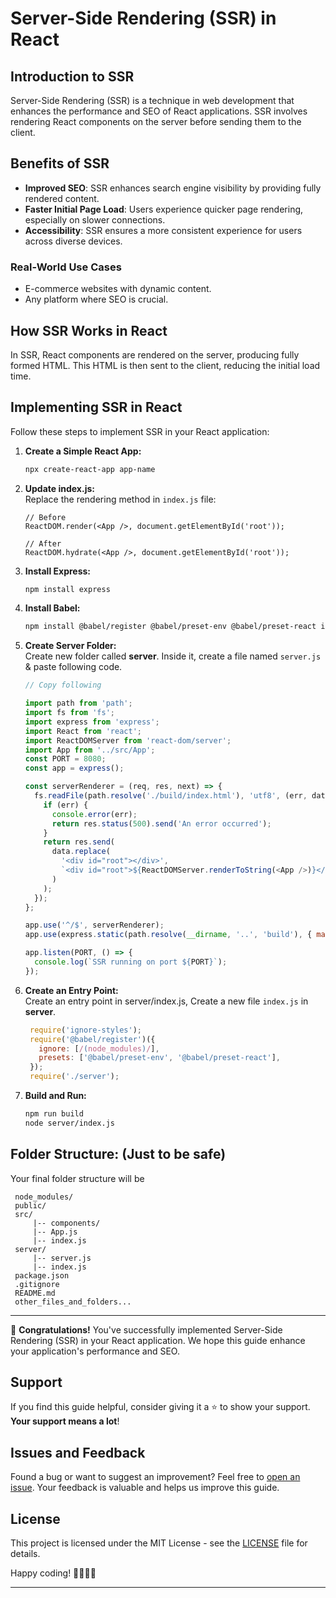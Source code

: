 # Server-Side Rendering (SSR) in React

## Introduction to SSR

Server-Side Rendering (SSR) is a technique in web development that enhances the performance and SEO of React applications. SSR involves rendering React components on the server before sending them to the client.

## Benefits of SSR

- **Improved SEO**: SSR enhances search engine visibility by providing fully rendered content.
- **Faster Initial Page Load**: Users experience quicker page rendering, especially on slower connections.
- **Accessibility**: SSR ensures a more consistent experience for users across diverse devices.

### Real-World Use Cases

- E-commerce websites with dynamic content.
- Any platform where SEO is crucial.

## How SSR Works in React

In SSR, React components are rendered on the server, producing fully formed HTML. This HTML is then sent to the client, reducing the initial load time. 

## Implementing SSR in React

Follow these steps to implement SSR in your React application:

1. **Create a Simple React App:**

   ```bash
   npx create-react-app app-name
   ```
2. **Update index.js:**\
Replace the rendering method in `index.js` file:

    ```
    // Before
    ReactDOM.render(<App />, document.getElementById('root'));

    // After
    ReactDOM.hydrate(<App />, document.getElementById('root'));
    ```
1. **Install Express:**

   ```bash
   npm install express
   ```
2. **Install Babel:**

   ```bash
   npm install @babel/register @babel/preset-env @babel/preset-react ignore-styles
   ```
3. **Create Server Folder:**\
Create new folder called **server**. Inside it, create a file named `server.js` & paste following code.

    ```server/server.js
    // Copy following
    
    import path from 'path';
    import fs from 'fs';
    import express from 'express';
    import React from 'react';
    import ReactDOMServer from 'react-dom/server';
    import App from '../src/App';
    const PORT = 8080;
    const app = express();

    const serverRenderer = (req, res, next) => {
      fs.readFile(path.resolve('./build/index.html'), 'utf8', (err, data) => {
        if (err) {
          console.error(err);
          return res.status(500).send('An error occurred');
        }
        return res.send(
          data.replace(
            '<div id="root"></div>',
            `<div id="root">${ReactDOMServer.renderToString(<App />)}</div>`
          )
        );
      });
    };

    app.use('^/$', serverRenderer);
    app.use(express.static(path.resolve(__dirname, '..', 'build'), { maxAge: '30d' }));

    app.listen(PORT, () => {
      console.log(`SSR running on port ${PORT}`);
    });
    ```
1. **Create an Entry Point:**\
Create an entry point in server/index.js,
Create a new file `index.js` in **server**.

   ```server/index.js
    require('ignore-styles');
    require('@babel/register')({
      ignore: [/(node_modules)/],
      presets: ['@babel/preset-env', '@babel/preset-react'],
    });
    require('./server');
   ```
1. **Build and Run:**

   ```bash
   npm run build
   node server/index.js
   ```
## **Folder Structure:** (Just to be safe)
   Your final folder structure will be

   ```
    node_modules/
    public/
    src/
        |-- components/
        |-- App.js
        |-- index.js
    server/
        |-- server.js
        |-- index.js
    package.json
    .gitignore
    README.md
    other_files_and_folders...
   ```

   ---

🚀 **Congratulations!** You've successfully implemented Server-Side Rendering (SSR) in your React application. We hope this guide enhance your application's performance and SEO.

## Support

If you find this guide helpful, consider giving it a ⭐ to show your support.\
**Your support means a lot**!


## Issues and Feedback

Found a bug or want to suggest an improvement? Feel free to [open an issue](https://github.com/Arslan2214/SSR-with-React/issues). Your feedback is valuable and helps us improve this guide.


## License

This project is licensed under the MIT License - see the [LICENSE](./LICENSE) file for details.

Happy coding! 👩‍💻👨‍💻


---  
